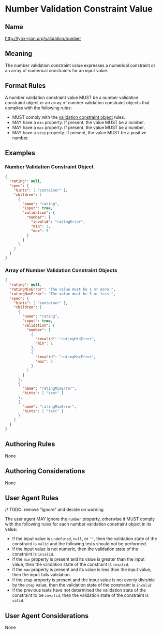 # Number Validation Constraint Value

## Name

http://lynx-json.org/validation/number

## Meaning

The number validation constraint value expresses a numerical constraint or an array of numerical constraints for an input value.

## Format Rules

A number validation constraint value MUST be a number validation constraint object or an array of number validation constraint objects that complies with the following rules:

- MUST comply with the [validation constraint object](#validation-constraint-object) rules.
- MAY have a `min` property. If present, the value MUST be a number.
- MAY have a `max` property. If present, the value MUST be a number.
- MAY have a `step` property. If present, the value MUST be a positive number.

## Examples

### Number Validation Constraint Object

```json
{
  "rating": null,
  "spec": {
    "hints": [ "container" ],
    "children": [
      {
        "name": "rating",
        "input": true,
        "validation": {
          "number": {
            "invalid": "ratingError",
            "min": 1,
            "max": 5
          }
        }
      }
    ]
  }
}
```

### Array of Number Validation Constraint Objects

```json
{
  "rating": null,
  "ratingMinError": "The value must be 1 or more.",
  "ratingMaxError": "The value must be 5 or less.",
  "spec": {
    "hints": [ "container" ],
    "children": [
      {
        "name": "rating",
        "input": true,
        "validation": {
          "number": [
            {
              "invalid": "ratingMinError",
              "min": 1
            },
            {
              "invalid": "ratingMaxError",
              "max": 5
            }
          ]
        }
      },
      {
        "name": "ratingMinError",
        "hints": [ "text" ]
      },
      {
        "name": "ratingMaxError",
        "hints": [ "text" ]
      }
    ]
  }
}
```

## Authoring Rules

None

## Authoring Considerations

None

## User Agent Rules

// TODO: remove "ignore" and decide on wording

The user agent MAY ignore the `number` property, otherwise it MUST comply with the following rules for each number validation constraint object in its value:

- If the input value is `undefined`, `null`, or `""`, then the validation state of the constraint is `valid` and the following tests should not be performed.
- If the input value is not numeric, then the validation state of the constraint is `invalid`.
- If the `min` property is present and its value is greater than the input value, then the validation state of the constraint is `invalid`.
- If the `max` property is present and its value is less than the input value, then the input fails validation.
- If the `step` property is present and the input value is not evenly divisible by the `step` value, then the validation state of the constraint is `invalid`.
- If the previous tests have not determined the validation state of the constraint to be `invalid`, then the validation state of the constraint is `valid`.

## User Agent Considerations

None
